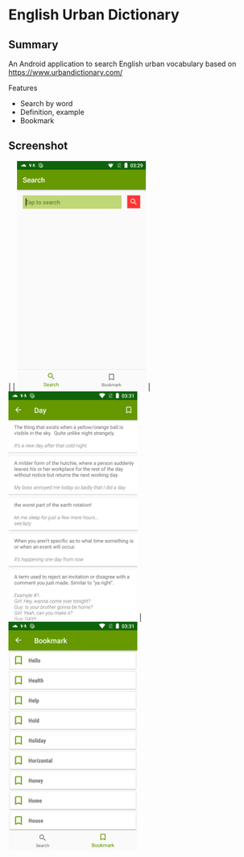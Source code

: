 # English Urban Dictionary

## Summary
An Android application to search English urban vocabulary based on  
https://www.urbandictionary.com/  
  
Features
* Search by word  
* Definition, example  
* Bookmark  
  
## Screenshot
 | | 
<img src="https://github.com/maxterjy/urban-dictionary/blob/master/screenshot/search.png" width="256" /> | 
<img src="https://github.com/maxterjy/urban-dictionary/blob/master/screenshot/result.png" width="256" /> |
<img src="https://github.com/maxterjy/urban-dictionary/blob/master/screenshot/bookmark.png" width="256" />
